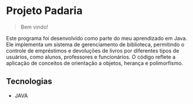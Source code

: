 # Projeto Padaria

> Bem vindo!

Este programa foi desenvolvido como parte do meu aprendizado em Java. Ele implementa um sistema de gerenciamento de biblioteca, permitindo o controle de empréstimos e devoluções de livros por diferentes tipos de usuários, como alunos, professores e funcionários. O código reflete a aplicação de conceitos de orientação a objetos, herança e polimorfismo.

## Tecnologias

- JAVA
